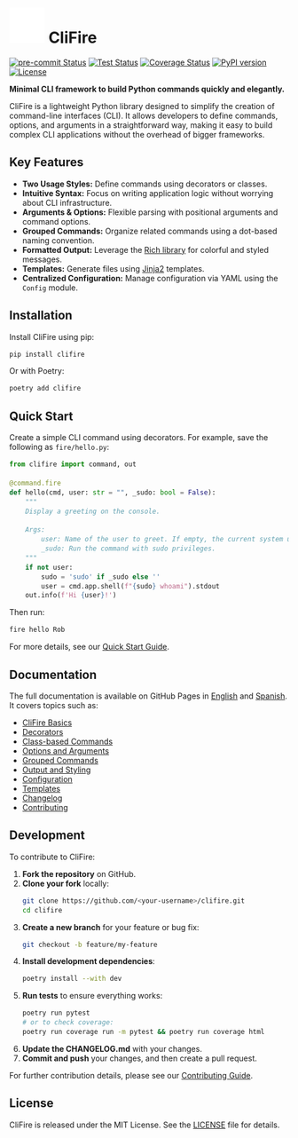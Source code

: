 # ![CliFire Logo](docs/docs/assets/logo-for-readme.svg) CliFire

[![pre-commit Status](https://github.com/rlizana/clifire/actions/workflows/pre-commit.yml/badge.svg)](https://github.com/rlizana/clifire/actions/workflows/pre-commit.yml)
[![Test Status](https://github.com/rlizana/clifire/actions/workflows/test.yml/badge.svg)](https://github.com/rlizana/clifire/actions/workflows/test.yml)
[![Coverage Status](https://coveralls.io/repos/github/rlizana/clifire/badge.svg?branch=main)](https://coveralls.io/github/rlizana/clifire?branch=main)
[![PyPI version](https://badge.fury.io/py/clifire.svg)](https://badge.fury.io/py/clifire)
[![License](https://img.shields.io/badge/License-MIT-blue.svg)](https://opensource.org/licenses/MIT)

**Minimal CLI framework to build Python commands quickly and elegantly.**

CliFire is a lightweight Python library designed to simplify the creation of command-line interfaces (CLI). It allows developers to define commands, options, and arguments in a straightforward way, making it easy to build complex CLI applications without the overhead of bigger frameworks.

## Key Features

- **Two Usage Styles:** Define commands using decorators or classes.
- **Intuitive Syntax:** Focus on writing application logic without worrying about CLI infrastructure.
- **Arguments & Options:** Flexible parsing with positional arguments and command options.
- **Grouped Commands:** Organize related commands using a dot-based naming convention.
- **Formatted Output:** Leverage the [Rich library](https://rich.readthedocs.io/) for colorful and styled messages.
- **Templates:** Generate files using [Jinja2](https://jinja.palletsprojects.com/) templates.
- **Centralized Configuration:** Manage configuration via YAML using the `Config` module.

## Installation

Install CliFire using pip:

```bash
pip install clifire
```

Or with Poetry:

```bash
poetry add clifire
```

## Quick Start

Create a simple CLI command using decorators. For example, save the following as `fire/hello.py`:

```python
from clifire import command, out

@command.fire
def hello(cmd, user: str = "", _sudo: bool = False):
    """
    Display a greeting on the console.

    Args:
        user: Name of the user to greet. If empty, the current system user is used.
        _sudo: Run the command with sudo privileges.
    """
    if not user:
        sudo = 'sudo' if _sudo else ''
        user = cmd.app.shell(f"{sudo} whoami").stdout
    out.info(f'Hi {user}!')
```

Then run:

```bash
fire hello Rob
```

For more details, see our [Quick Start Guide](https://rlizana.github.io/clifire/en/quick-start.md).

## Documentation

The full documentation is available on GitHub Pages in [English](https://rlizana.github.io/clifire/en) and [Spanish](https://rlizana.github.io/clifire/es/es). It covers topics such as:

- [CliFire Basics](https://rlizana.github.io/clifire/en/user-guide/basics.md)
- [Decorators](https://rlizana.github.io/clifire/en/user-guide/decorators.md)
- [Class-based Commands](https://rlizana.github.io/clifire/en/user-guide/classes.md)
- [Options and Arguments](https://rlizana.github.io/clifire/en/user-guide/options-arguments.md)
- [Grouped Commands](https://rlizana.github.io/clifire/en/user-guide/grouped-commands.md)
- [Output and Styling](https://rlizana.github.io/clifire/en/user-guide/output.md)
- [Configuration](https://rlizana.github.io/clifire/en/user-guide/config.md)
- [Templates](https://rlizana.github.io/clifire/en/user-guide/templates.md)
- [Changelog](https://rlizana.github.io/clifire/en/changelog.md)
- [Contributing](https://rlizana.github.io/clifire/en/contributing.md)

## Development

To contribute to CliFire:

1. **Fork the repository** on GitHub.
2. **Clone your fork** locally:
   ```bash
   git clone https://github.com/<your-username>/clifire.git
   cd clifire
   ```
3. **Create a new branch** for your feature or bug fix:
   ```bash
   git checkout -b feature/my-feature
   ```
4. **Install development dependencies**:
   ```bash
   poetry install --with dev
   ```
5. **Run tests** to ensure everything works:
   ```bash
   poetry run pytest
   # or to check coverage:
   poetry run coverage run -m pytest && poetry run coverage html
   ```
6. **Update the CHANGELOG.md** with your changes.
7. **Commit and push** your changes, and then create a pull request.

For further contribution details, please see our [Contributing Guide](https://rlizana.github.io/clifire/en/contributing.md).

## License

CliFire is released under the MIT License. See the [LICENSE](https://opensource.org/licenses/MIT) file for details.
